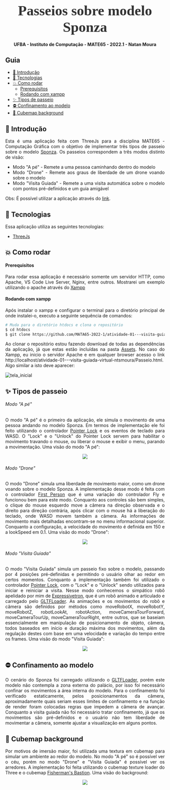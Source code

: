 <!--[![Open in Visual Studio Code](https://classroom.github.com/assets/open-in-vscode-c66648af7eb3fe8bc4f294546bfd86ef473780cde1dea487d3c4ff354943c9ae.svg)](https://classroom.github.com/online_ide?assignment_repo_id=7748531&assignment_repo_type=AssignmentRepo)
# Atividade 1 - Visita Guiada Virtual

## Contexto

Um dos modelos mais utilizados na avaliação de algoritmos de iluminação global é o [átrio do Palácio de Sponza, na Croácia](https://en.wikipedia.org/wiki/Sponza_Palace). O modelo 3D foi criado em 2002 por [Marko Dabrovic](https://www.archilovers.com/marko-dabrovi%C3%A6/), e desde então tem recebido ajustes e modificações para testar a capacidade gráfica dos algoritmos de renderização, como a remodelagem feita por [Frank Meinl](https://www.artstation.com/digitalwerk), na época na [Crytek](https://www.crytek.com/), a padronização feita por [Morgan McGuire](https://casual-effects.com/g3d/data10/common/model/crytek_sponza/sponza.zip) e mais recentemente a elevação da qualidade visual feita pelo grupo da [Intel](https://www.intel.com/content/www/us/en/newsroom/opinion/intel-graphics-step-up-research.html), liderado por [Anton Kaplanyan](http://kaplanyan.com/).

## Objetivo:

O objetivo da atividade é construir uma aplicação em [Three.JS](https://threejs.org/) que permita fazer um passeio virtual nesse modelo. Para tanto voces devem fornecer ao usuário 3 modalidades de percurso:

1. **Modo "Andando a pé"**: O usuário poderá andar pelo modelo como uma pessoa o faria no modelo real;

1. **Modo "Drone"**: Simular os graus de liberdade de um drone se movendo pelo espaço do modelo[^1];

1. **Modo "Visita Guiada"**: Nesse modo um caminho pré-definido deve ser fornecido, levando o usuário a pelo menos 4 pontos relevantes do modelo.

Voce pode utiliziar qualquer um dos [*controlers*](https://threejs.org/docs/index.html?q=control) disponíveis no *Three.JS*. No entanto, esses *controlers* devem ser customizados, de tal forma que permitam a real sensação de uma visita a pé, um sobrevoo ou uma visita guidada automática. Em outras palavras, questões como escala, velocidade do movimento e tipo de controle disponível devem ser levadas em conta. 

## Requisitos:

- Como o modelo não contempla a parte externa do átrio do palácio, os passeios devem ser restritos aos limites do modelo;
- Considere a questão da escala ao configurar o movimento nos passeios, de modo a garantir uma sensação de estar mesmo dentro do espaço real;
- No modo **"visita guiada"** o usuário deverá ter um avatar como "guia" para conduzi-lo ao longo do percurso. O avatar deverá ser um modelo articulado e animado[^2] que irá à frente do usuário durante o percurso.  

## Entrega e Critérios de Avaliação:

O trabalho será submetido individualmente através do repositório disponibilizado pelo professor, via GitHub Classroom, para essa atividade. 
> **Não serão consideradas versões enviadas por e-mail, Google Classroom, Discord, ou outros meios.**

O trabalho será avaliado a partir dos seguintes critérios:

| Critério | Pontuação |
| :--- | :---: |
| 1. Documentação (README) | 0,5 |
| 2. Configuração do cenário | 0,5 | 
| 3. Modo "Andando à Pé" | 2,0 |
| 4. Modo "Drone" | 2,0 |
| 5. Modo "Visita Guiada" |  |
| - Movimentação | 2,0 |
| - Avatar do "guia" | 1,5 |
| 6. Confinamento dos movimentos ao modelo | 1,5 |

## Penalidades:              

> Será aplicada a penalização de -1,0 pto por dia de atraso (verificado via data da ultima submissão no repositório)
> 
>> **Em casos de plágio (total ou parcial) todos os envolvidos terão suas avaliações zeradas**. 

## Referências:

[1] Peter SHIRLEY, Michael ASHIKHMIN, Steve MARSCHNER. **Fundamentals of Computer Graphics**. AK Peters/CRC Press, 5th Edition, 2021.

[2] John F. Hughes, Andries van Dam, Morgan McGuire, David F. Sklar, James D. Foley, Steven K. Feiner. **Computer Graphics : Principles and 
Practice Third Edition in C**. Addison-Weslley. 2013.

[3] DIRKSEN, Jos. **Learn Three. js: Programming 3D animations and visualizations for the web with HTML5 and WebGL**. Packt Publishing Ltd, 2018.

[^1]: a colisão entre os elementos do espaço, como colunas, cortinas, etc, podem ser desconsideradas nesse caso. 
[^2]: nos exemplos do *Three.JS* voce pode encontrar alguns modelos desse tipo. Mas se quiser pode escolher outros em sites especializados como o [*SketchFab*](https://sketchfab.com/) fica a seu critério.-->

<!-- Logo -->

<h1 align="center" style="font-family: Ubuntu; font-size: 45px; color: #333; margin-bottom: 0">
  Passeios sobre modelo Sponza
</h1>

<!-- Description -->

<h4 align="center">
	UFBA - Instituto de Computação - MATE65 - 2022.1 - Natan Moura
</h4>

<!-- Summary -->

<h2>Guia</h2>

- [:book: Introdução](#book-introdução)
- [:rocket: Tecnologias](#rocket-tecnologias)
- [:boom: Como rodar](#boom-como-rodar)
    - [Prerequisitos](#prerequisitos)
    - [Rodando com xampp](#rodando-com-xampp)
- [:sparkles: Tipos de passeio](#sparkles-tipos-de-passeio)
- [:no_entry: Confinamento ao modelo](#no_entry-confinamento-ao-modelo)
- [:european_castle: Cubemap background](#european_castle-cubemap-background)

<a id="doc"></a>

<div align="justify">

<a id="introdução"></a>

## :book: Introdução

Esta é uma aplicação feita com ThreeJs para a disciplina MATE65 - Computação Gráfica com o objetivo de implementar três tipos de passeio sobre o modelo [Sponza](https://github.com/jimmiebergmann/Sponza). Os passeios correspondem a três modos distinto de visão:
- Modo "A pé" - Remete a uma pessoa caminhando dentro do modelo
- Modo "Drone" - Remete aos graus de liberdade de um drone voando sobre o modelo
- Modo "Visita Guiada" - Remete a uma visita automática sobre o modelo com pontos pré-definidos e um guia amigável
	
Obs: É possível utilizar a aplicação através do [link](https://ntsmoura.github.io/passeiocg/).

<a id="tecnologias"></a>

## :rocket: Tecnologias

Essa aplicação utiliza as seguintes tecnologias:

- [ThreeJs](https://threejs.org/)

<a id="como-executar"></a>

## :boom: Como rodar

#### Prerequisitos

Para rodar essa aplicação é necessário somente um servidor HTTP, como Apache, VS Code Live Server, Nginx, entre outros. Mostrarei um exemplo utilizando o apache através do [Xampp](https://www.apachefriends.org/pt_br/index.html)

#### Rodando com xampp

Após instalar o xampp e configurar o terminal para o diretório principal de onde instalei-o, executo a seguinte sequência de comandos:

```sh
# Muda para o diretório htdocs e clona o repositório
$ cd htdocs
$ git clone https://github.com/MATA65-2022-1/atividade-01---visita-guiada-virtual-ntsmoura/

```

Ao clonar o repositório estou fazendo download de todas as dependências da aplicação, já que estas estão incluídas na pasta [Assets](https://github.com/MATA65-2022-1/atividade-01---visita-guiada-virtual-ntsmoura/tree/main/Assets). No caso do Xampp, eu inicio o servidor Apache e em qualquer browser acesso o link http://localhost/atividade-01---visita-guiada-virtual-ntsmoura/Passeio.html. Algo similar a isto deve aparecer:

![tela_inicial](https://i.imgur.com/bEbBqpR.jpeg)


<a id="code-format"></a>

## :sparkles: Tipos de passeio

###### Modo "A pé"

O modo "A pé" é o primeiro da aplicação, ele simula o movimento de uma pessoa andando no modelo Sponza. Em termos de implementação ele foi feito utilizando o controlador [Pointer Lock](https://threejs.org/docs/#examples/en/controls/PointerLockControls) e os eventos de teclado para WASD. O "Lock" e o "Unlock" do Pointer Lock servem para habilitar o movimento travando o mouse, ou liberar o mouse e exibir o menu, parando a movimentação. Uma visão do modo "A pé":

<p align="center">
<img src="https://media.giphy.com/media/3gNpf0QW2Ms9W5Uk8M/giphy.gif"/>
</p>

###### Modo "Drone"

O modo "Drone" simula uma liberdade de movimento maior, como um drone voando sobre o modelo Sponza. A implementação desse modo é feita com o controlador [First Person](https://threejs.org/docs/#examples/en/controls/FirstPersonControls) que é uma variação do controlador Fly e funcionou bem para este modo. Conquanto aos controles são bem simples, o clique do mouse esquerdo move a câmera na direção observada e o direito para direção contrária, após clicar com o mouse há a liberação do teclado, onde WASD movem também a câmera. As informações de movimento mais detalhadas encontram-se no menu informacional superior. Conquanto a configuração, a velocidade do movimento é definida em 150 e a lookSpeed em 0.1. Uma visão do modo "Drone":

<p align="center">
<img src="https://media.giphy.com/media/TjNVYu2qhdyjTcPxx4/giphy.gif"/>
</p>

###### Modo "Visita Guiada"

O modo "Visita Guiada" simula um passeio fixo sobre o modelo, passando por 4 posições pré-definidas e permitindo o usuário olhar ao redor em certos momentos. Conquanto a implementação também foi utilizado o controlador [Pointer Lock](https://threejs.org/docs/#examples/en/controls/PointerLockControls), com o "Lock" e o "Unlock" sendo utilizados para iniciar e reiniciar a visita. Nesse modo conhecemos o simpático robô apelidado por mim de [Expressivetron](https://sketchfab.com/3d-models/robot-expressive-190ef77551c14273a9b4145f06f35dc1), que é um robô animado e articulado e carregado pelo [GLTFLoader](https://threejs.org/docs/#examples/en/loaders/GLTFLoader). As animações e os movimentos do robô e câmera são definidos por métodos como moveRobotX, moveRobotY, moveRobotZ, robotLookAt, robotAction, moveCameraTourForward, moveCameraTourUp, moveCameraTourRight, entre outros, que se baseiam essencialmente em manipulação de posicionamento de objeto, câmera, todos baseados em início e duração máxima dos movimentos, além da regulação destes com base em uma velocidade e variação do tempo entre os frames. Uma visão do modo "Visita Guiada":

<p align="center">
<img src="https://media.giphy.com/media/EpvVm7qK3qAfiBClhi/giphy-downsized-large.gif"/>
</p>


## :no_entry: Confinamento ao modelo

O cenário do Sponza foi carregado utilizando o [GLTFLoader](https://threejs.org/docs/#examples/en/loaders/GLTFLoader), porém este modelo não contempla a zona externa do palácio, por isso foi necessário confinar os movimentos a área interna do modelo. Para o confinamento foi verificado estaticamente, pelos posicionamentos da câmera, aproximadamente quais seriam esses limites de confinamento e na função de render foram colocadas regras que impedem a câmera de avançar. Conquanto a visita guiada não foi necessário tratar confinamento, já que os movimentos são pré-definidos e o usuário não tem liberdade de movimentar a câmera, somente ajustar a visualização em alguns pontos.

## :european_castle: Cubemap background

Por motivos de imersão maior, foi utilizada uma textura em cubemap para simular um ambiente ao redor do modelo. No modo "A pé" so é possível ver o céu, porém no modo "Drone" e "Visita Guiada" é possível ver os arredores. A implementação foi feita utilizando o cubemap texture loader do Three e o cubemap [Fisherman's Bastion](https://www.humus.name/index.php?page=Cubemap&item=FishermansBastion). Uma visão do background:

<p align="center">
<img src="https://media.giphy.com/media/gf4gJgispDhjb9lUIY/giphy-downsized-large.gif"/>
</p>
	
</div>


